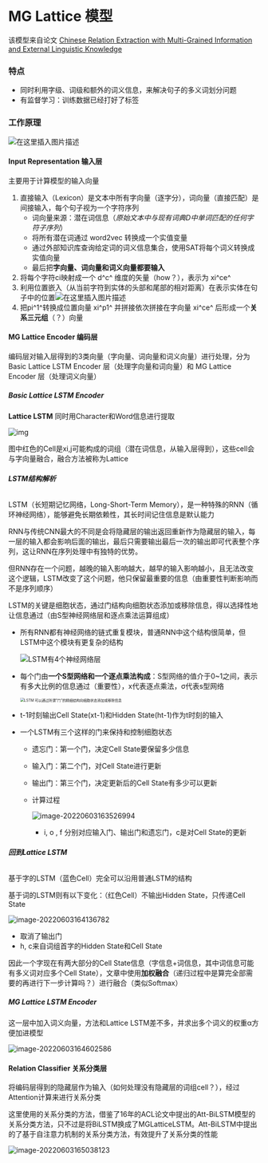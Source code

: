 # MG Lattice 模型

该模型来自论文 [Chinese Relation Extraction with Multi-Grained Information and External Linguistic Knowledge](http://nlp.csai.tsinghua.edu.cn/~lzy/publications/acl2019_nre4chinese.pdf)

### 特点

- 同时利用字级、词级和额外的词义信息，来解决句子的多义词划分问题
- 有监督学习：训练数据已经打好了标签

### 工作原理

![在这里插入图片描述](https://picgo-1308055782.cos.ap-chengdu.myqcloud.com/typora-bed/%2020200623001340986.PNG)

#### Input Representation 输入层

主要用于计算模型的输入向量

1. 直接输入（Lexicon）是文本中所有字向量（逐字分），词向量（直接匹配）是间接输入，每个句子视为一个字符序列
   - 词向量来源：潜在词信息（*原始文本中与现有词典D中单词匹配的任何字符子序列*）
   - 将所有潜在词通过 word2vec 转换成一个实值变量
   - 通过外部知识库查询给定词的词义信息集合，使用SAT将每个词义转换成实值向量
   - 最后把**字向量、词向量和词义向量都要输入**
2. 将每个字符ci映射成一个 d^c^ 维度的矢量（how？），表示为 xi^ce^
3. 利用位置嵌入（从当前字符到实体的头部和尾部的相对距离）在表示实体在句子中的位置![在这里插入图片描述](https://picgo-1308055782.cos.ap-chengdu.myqcloud.com/typora-bed/%2020200222231634659.PNG)
4. 把pi^1^转换成位置向量 xi^p1^ 并拼接依次拼接在字向量 xi^ce^ 后形成一个**关系三元组**（？）向量



#### MG Lattice Encoder 编码层

编码层对输入层得到的3类向量（字向量、词向量和词义向量）进行处理，分为 Basic Lattice LSTM Encoder 层（处理字向量和词向量）和 MG Lattice Encoder 层（处理词义向量）



##### Basic Lattice LSTM Encoder

**Lattice LSTM** 同时用Character和Word信息进行提取

![img](https://picgo-1308055782.cos.ap-chengdu.myqcloud.com/typora-bed/%20v2-9d1ee21972454d6b2ad8974e9ccda03d_r.jpg)

图中红色的Cell是xi,j可能构成的词组（潜在词信息，从输入层得到），这些cell会与字向量融合，融合方法被称为Lattice

###### **LSTM结构解析**

LSTM（长短期记忆网络，Long-Short-Term Memory），是一种特殊的RNN（循环神经网络），能够避免长期依赖性，其长时间记住信息是默认能力

RNN与传统CNN最大的不同是会将隐藏层的输出返回重新作为隐藏层的输入，每一层的输入都会影响后面的输出，最后只需要输出最后一次的输出即可代表整个序列，这让RNN在序列处理中有独特的优势。

但RNN存在一个问题，越晚的输入影响越大，越早的输入影响越小，且无法改变这个逻辑，LSTM改变了这个问题，他只保留最重要的信息（由重要性判断影响而不是序列顺序）

LSTM的关键是细胞状态，通过门结构向细胞状态添加或移除信息，得以选择性地让信息通过（由S型神经网络层和逐点乘法运算组成）

- 所有RNN都有神经网络的链式重复模块，普通RNN中这个结构很简单，但LSTM中这个模块有更复杂的结构

  ![LSTM有4个神经网络层](https://picgo-1308055782.cos.ap-chengdu.myqcloud.com/typora-bed/%202019-07-05-lstm.png)

- 每个门由**一个S型网络和一个逐点乘法构成**：S型网络的值介于0~1之间，表示有多大比例的信息通过（重要性），x代表逐点乘法，σ代表s型网络

  <img src="https://picgo-1308055782.cos.ap-chengdu.myqcloud.com/typora-bed/%202019-07-05-men.png" alt="LSTM 可以通过所谓“门”的精细结构向细胞状态添加或移除信息" style="zoom: 50%;" />

- t-1时刻输出Cell State(xt-1)和Hidden State(ht-1)作为t时刻的输入

- 一个LSTM有三个这样的门来保持和控制细胞状态

  - 遗忘门：第一个门，决定Cell State要保留多少信息

  - 输入门：第二个门，对Cell State进行更新

  - 输出门：第三个门，决定更新后的Cell State有多少可以更新

  - 计算过程

    ![image-20220603163526994](https://picgo-1308055782.cos.ap-chengdu.myqcloud.com/typora-bed/%20image-20220603163526994.png)

    - i, o , f 分别对应输入门、输出门和遗忘门，c是对Cell State的更新

###### **回到Lattice LSTM**

基于字的LSTM（蓝色Cell）完全可以沿用普通LSTM的结构

基于词的LSTM则有以下变化：（红色Cell）不输出Hidden State，只传递Cell State

![image-20220603164136782](https://picgo-1308055782.cos.ap-chengdu.myqcloud.com/typora-bed/%20image-20220603164136782.png)

- 取消了输出门
- h, c来自词组首字的Hidden State和Cell State

因此一个字现在有两大部分的Cell State信息（字信息+词信息，其中词信息可能有多义词对应多个Cell State），文章中使用**加权融合**（递归过程中是算完全部需要的再进行下一步计算吗？）进行融合（类似Softmax）



##### MG Lattice LSTM Encoder

这一层中加入词义向量，方法和Lattice LSTM差不多，并求出多个词义的权重α方便加进模型

![image-20220603164602586](https://picgo-1308055782.cos.ap-chengdu.myqcloud.com/typora-bed/%20image-20220603164602586.png)



#### Relation Classifier 关系分类层

将编码层得到的隐藏层作为输入（如何处理没有隐藏层的词组cell？），经过Attention计算来进行关系分类

这里使用的关系分类的方法，借鉴了16年的ACL论文中提出的Att-BiLSTM模型的关系分类方法，只不过是将BiLSTM换成了MGLatticeLSTM。Att-BiLSTM中提出的了基于自注意力机制的关系分类方法，有效提升了关系分类的性能

![image-20220603165038123](https://picgo-1308055782.cos.ap-chengdu.myqcloud.com/typora-bed/%20image-20220603165038123.png)


